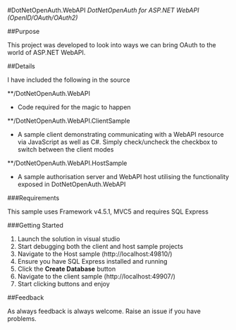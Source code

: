 #DotNetOpenAuth.WebAPI
*DotNetOpenAuth for ASP.NET WebAPI (OpenID/OAuth/OAuth2)*


##Purpose

This project was developed to look into ways we can bring OAuth to the world of ASP.NET WebAPI.

##Details

I have included the following in the source

**/DotNetOpenAuth.WebAPI

- Code required for the magic to happen

**/DotNetOpenAuth.WebAPI.ClientSample

- A sample client demonstrating communicating with a WebAPI resource via JavaScript as well as C#. Simply check/uncheck the checkbox to switch between the client modes

**/DotNetOpenAuth.WebAPI.HostSample

- A sample authorisation server and WebAPI host utilising the functionality exposed in DotNetOpenAuth.WebAPI

###Requirements

This sample uses Framework v4.5.1, MVC5 and requires SQL Express

###Getting Started

1. Launch the solution in visual studio
2. Start debugging both the client and host sample projects
3. Navigate to the Host sample (http://localhost:49810/)
4. Ensure you have SQL Express installed and running
5. Click the **Create Database** button
6. Navigate to the client sample (http://localhost:49907/)
7. Start clicking buttons and enjoy

##Feedback

As always feedback is always welcome.  Raise an issue if you have problems.